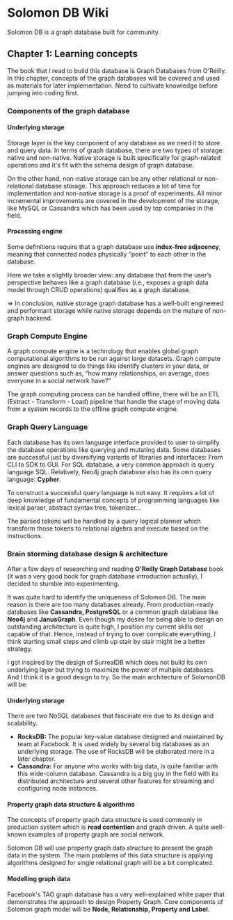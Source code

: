 # Solomon DB Wiki

Solomon DB is a graph database built for community.

## Chapter 1: Learning concepts

The book that I read to build this database is Graph Databases from O'Reilly. In this chapter, concepts of the graph databases will be covered and used as materials for later implementation. Need to cultivate knowledge before jumping into coding first.

### Components of the graph database

#### Underlying storage

Storage layer is the key component of any database as we need it to store and query data. In terms of graph database, there are two types of storage: native and non-native. Native storage is built specifically for graph-related operations and it's fit with the schema design of graph database.

On the other hand, non-native storage can be any other relational or non-relational database storage. This approach reduces a lot of time for implementation and non-native storage is a proof of experiments. All minor incremental improvements are covered in the development of the storage, like MySQL or Cassandra which has been used by top companies in the field.

#### Processing engine

Some definitions require that a graph database use **index-free adjacency**, meaning
that connected nodes physically “point” to each other in the database.

Here we take a slightly broader view: any database that from the user’s perspective behaves like a graph database (i.e., exposes a graph data model through CRUD operations) qualifies as a graph database.

=> In conclusion, native storage graph database has a well-built engineered and performant storage while native storage depends on the mature of non-graph backend.

### Graph Compute Engine

A graph compute engine is a technology that enables global graph computational algorithms to be run against large datasets. Graph compute engines are designed to do
things like identify clusters in your data, or answer questions such as, “how many relationships, on average, does everyone in a social network have?”

The graph computing process can be handled offline, there will be an ETL (Extract - Transform - Load) pipeline that handle the stage of moving data from a system records to the offline graph compute engine.

### Graph Query Language

Each database has its own language interface provided to user to simplify the database operations like querying and mutating data. Some databases are successful just by diversifying variants of libraries and interfaces: From CLI to SDK to GUI. For SQL database, a very common approach is query language SQL. Relatively, Neo4j graph database also has its own query language: **Cypher**.

To construct a successful query language is not easy. It requires a lot of deep knowledge of fundamental concepts of programming languages like lexical parser, abstract syntax tree, tokenizer...

The parsed tokens will be handled by a query logical planner which transform those tokens to relational algebra and execute based on the instructions.

### Brain storming database design & architecture

After a few days of researching and reading **O'Reilly Graph Database** book (it was a very good book for graph database introduction actually), I decided to stumble into experimenting.

It was quite hard to identify the uniqueness of Solomon DB. The main reason is there are too many databases already. From production-ready databases like **Cassandra, PostgreSQL** or a common graph database like **Neo4j** and **JanusGraph**. Even though my desire for being able to design an outstanding architecture is quite high, I position my current skills not capable of that. Hence, instead of trying to over complicate everything, I think starting small steps and climb up stair by stair might be a better strategy.

I got inspired by the design of SurrealDB which does not build its own underlying layer but trying to maximize the power of multiple databases. And I think it is a good design to try. So the main architecture of SolomonDB will be:

#### Underlying storage

There are two NoSQL databases that fascinate me due to its design and scalability.

-   **RocksDB:** The popular key-value database designed and maintained by team at Facebook. It is used widely by several big databases as an underlying storage. The use of RocksDB will be elaborated more in a later chapter.
-   **Cassandra:** For anyone who works with big data, is quite familiar with this wide-column database. Cassandra is a big guy in the field with its distributed architecture and several other features for streaming and configuring node instances.

#### Property graph data structure & algorithms

The concepts of property graph data structure is used commonly in production system which is **read contention** and graph driven. A quite well-known examples of property graph are social network.

Solomon DB will use property graph data structure to present the graph data in the system. The main problems of this data structure is applying algorithms designed for single relational graph will be a bit complicated.

#### Modelling graph data

Facebook's TAO graph database has a very well-explained white paper that demonstrates the approach to design Property Graph. Core components of Solomon graph model will be **Node, Relationship, Property and Label**.
